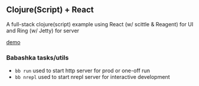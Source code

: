 ## Clojure(Script) + React

A full-stack clojure(script) example using React (w/ scittle & Reagent) for UI and Ring (w/ Jetty) for server

[demo](http://ajet.lol:42000/)

### Babashka tasks/utils
* `bb run` used to start http server for prod or one-off run
* `bb nrepl` used to start nrepl server for interactive development

